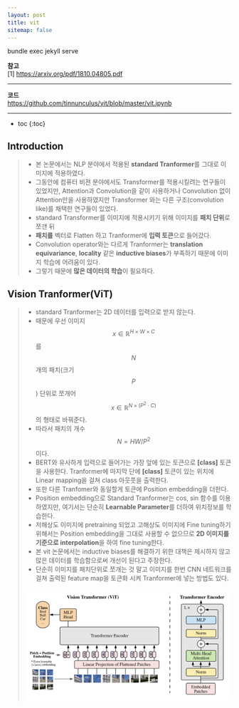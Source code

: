 ```yaml
---
layout: post
title: vit
sitemap: false
---
```


bundle exec jekyll serve

**참고**  
[1] <https://arxiv.org/pdf/1810.04805.pdf>  
* * *  

**코드**  
<https://github.com/tinnunculus/vit/blob/master/vit.ipynb>    
* * *  

* toc
{:toc}

## Introduction
> * 본 논문에서는 NLP 분야에서 적용된 **standard Tranformer**를 그대로 이미지에 적용하였다.
> * 그동안에 컴퓨터 비젼 분야에서도 Transformer를 적용시킬려는 연구들이 있었지만, Attention과 Convolution을 같이 사용하거나 Convolution 없이 Attention만을 사용하였지만 Transformer 와는 다른 구조(convolution like)를 채택한 연구들이 있었다.
> * standard Transformer를 이미지에 적용시키기 위해 이미지를 **패치 단위**로 쪼갠 뒤
> * **패치를** 벡터로 Flatten 하고 Tranformer에 **입력 토큰**으로 들어갔다.
> * Convolution operator와는 다르게 Tranformer는 **translation equivariance**, **locality** 같은 **inductive biases**가 부족하기 때문에 이미지 학습에 어려움이 있다.
> * 그렇기 때문에 **많은 데이터의 학습**이 필요하다.

## Vision Tranformer(ViT)
> * standard Tranformer는 2D 데이터를 입력으로 받지 않는다. 
> * 때문에 우선 이미지 $$ x \in \mathbb{R}^{H \times W \times C}$$ 를 $$ N $$ 개의 패치(크기 $$ P $$) 단위로 쪼개어 $$ x \in \mathbb{R}^{N \times (P^2 \cdot C)}$$ 의 형태로 바꿔준다.
> * 따라서 패치의 개수 $$ N = HW/P^2 $$ 이다.
> * BERT와 유사하게 입력으로 들어가는 가장 앞에 있는 토큰으로 **\[class]** 토큰을 사용한다. Tranformer에 마지막 단에 **\[class]** 토큰이 있는 위치에 Linear mapping을 걸쳐 class 아웃풋을 출력한다.
> * 또한 다른 Tranfomer와 동일할게 토큰에 Position embedding을 더한다.
> * Position embedding으로 Standard Tranformer는 cos, sin 함수를 이용하였지만, 여기서는 단순히 **Learnable Parameter**를 더하여 위치정보를 학습한다.
> * 저해상도 이미지에 pretraining 되었고 고해상도 이미지에 Fine tuning하기 위해서는 Position embedding을 그대로 사용할 수 없으므로 **2D 이미지를 기준으로 interpolation**을 하여 fine tuning한다.
> * 본 vit 논문에서는 inductive biases를 해결하기 위한 대책은 제시하지 않고 많은 데이터를 학습함으로써 개선이 된다고 주장한다.
> * 단순히 이미지를 패치단위로 쪼개는 것 말고 이미지를 한번 CNN 네트워크를 걸쳐 출력된 feature map을 토큰화 시켜 Tranformer에 넣는 방법도 있다.
> <p align="center"><img width="700" src="/assets/img/paper/vit/1.png"></p>
